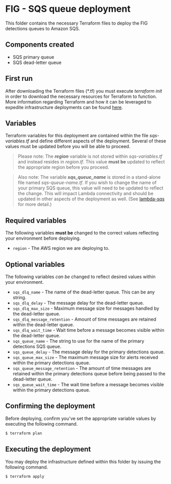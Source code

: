 # FIG - SQS queue deployment
This folder contains the necessary Terraform files to deploy the FIG detections queues to Amazon SQS. 

## Components created
+ SQS primary queue
+ SQS dead-letter queue

## First run
After downloading the Terraform files (*.tf) you must execute _terraform init_ in order to download the necessary resources for Terraform to function. More information regarding Terraform and how it can be leveraged to expedite infrastructure deployments can be found [here](https://learn.hashicorp.com/tutorials/terraform/aws-build?in=terraform/aws-get-started).

## Variables
Terraform variables for this deployment are contained within the file _sqs-variables.tf_ and define different aspects of the deployment. Several of these values must be updated
before you will be able to proceed.

> Please note: The __*region*__ variable is not stored within _sqs-variables.tf_ and instead resides in _region.tf_. This value __must be__ updated to reflect the appropriate region before you
proceed.

> Also note: The variable __*sqs_queue_name*__ is stored in a stand-alone file named _sqs-queue-name.tf_. If you wish to change the name of your primary SQS queue, this value will need to be updated to reflect the change. This will impact Lambda connectivity and should be updated in other aspects of the deployment as well. (See [lambda-sqs](lambda-sqs) for more detail.)

## Required variables
The following variables __must be__ changed to the correct values reflecting your environment before deploying.
+ `region` - The AWS region we are deploying to.

## Optional variables
The following variables _can be_ changed to reflect desired values within your environment.
+ `sqs_dlq_name` - The name of the dead-letter queue. This can be any string.
+ `sqs_dlq_delay` - The message delay for the dead-letter queue.
+ `sqs_dlq_max_size` - Maximum message size for messages handled by the dead-letter queue.
+ `sqs_dlq_message_retention` - Amount of time messages are retained within the dead-letter queue.
+ `sqs_dlq_wait_time` - Wait time before a message becomes visible within the dead-letter queue.
+ `sqs_queue_name` - The string to use for the name of the primary detections SQS queue.
+ `sqs_queue_delay` - The message delay for the primary detections queue.
+ `sqs_queue_max_size` - The maximum message size for alerts received within the primary detections queue.
+ `sqs_queue_message_retention` - The amount of time messages are retained within the primary detections queue before being passed to the dead-letter queue.
+ `sqs_queue_wait_time` - The wait time before a message becomes visible within the primary detections queue.

## Confirming the deployment
Before deploying, confirm you've set the appropriate variable values by executing the following command.
```bash
$ terraform plan
```

## Executing the deployment
You may deploy the infrastructure defined within this folder by issuing the following command.
```bash
$ terraform apply
```
